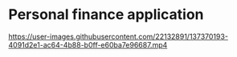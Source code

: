 # Personal finance application

https://user-images.githubusercontent.com/22132891/137370193-4091d2e1-ac64-4b88-b0ff-e60ba7e96687.mp4
